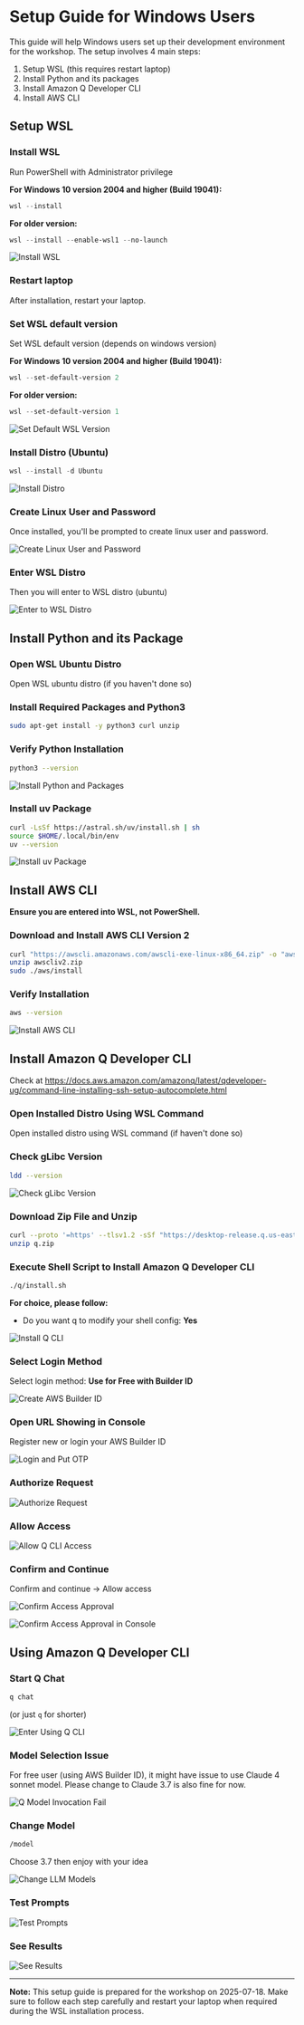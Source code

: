 # Setup Guide for Windows Users

This guide will help Windows users set up their development environment for the workshop. The setup involves 4 main steps:

1. Setup WSL (this requires restart laptop)
2. Install Python and its packages
3. Install Amazon Q Developer CLI
4. Install AWS CLI

## Setup WSL

### Install WSL

Run PowerShell with Administrator privilege

**For Windows 10 version 2004 and higher (Build 19041):**
```powershell
wsl --install
```

**For older version:**
```powershell
wsl --install --enable-wsl1 --no-launch
```

![Install WSL](./images/1-install-wsl.png)

### Restart laptop

After installation, restart your laptop.

### Set WSL default version

Set WSL default version (depends on windows version)

**For Windows 10 version 2004 and higher (Build 19041):**
```powershell
wsl --set-default-version 2
```

**For older version:**
```powershell
wsl --set-default-version 1
```

![Set Default WSL Version](./images/2-set-default-wsl-version.png)

### Install Distro (Ubuntu)

```powershell
wsl --install -d Ubuntu
```

![Install Distro](./images/3-install-distro.png)

### Create Linux User and Password

Once installed, you'll be prompted to create linux user and password.

![Create Linux User and Password](./images/4-create-linux-user-password.png)

### Enter WSL Distro

Then you will enter to WSL distro (ubuntu)

![Enter to WSL Distro](./images/5-enter-to-wsl-distro.png)

## Install Python and its Package

### Open WSL Ubuntu Distro

Open WSL ubuntu distro (if you haven't done so)

### Install Required Packages and Python3

```bash
sudo apt-get install -y python3 curl unzip
```

### Verify Python Installation

```bash
python3 --version
```

![Install Python and Packages](./images/6-install-python-and-packages.png)

### Install uv Package

```bash
curl -LsSf https://astral.sh/uv/install.sh | sh
source $HOME/.local/bin/env
uv --version
```

![Install uv Package](./images/7-install-uv-package.png)

## Install AWS CLI

**Ensure you are entered into WSL, not PowerShell.**

### Download and Install AWS CLI Version 2

```bash
curl "https://awscli.amazonaws.com/awscli-exe-linux-x86_64.zip" -o "awscliv2.zip"
unzip awscliv2.zip
sudo ./aws/install
```

### Verify Installation

```bash
aws --version
```

![Install AWS CLI](./images/8-install-aws-cli.png)

## Install Amazon Q Developer CLI

Check at https://docs.aws.amazon.com/amazonq/latest/qdeveloper-ug/command-line-installing-ssh-setup-autocomplete.html

### Open Installed Distro Using WSL Command

Open installed distro using WSL command (if haven't done so)

### Check gLibc Version

```bash
ldd --version
```

![Check gLibc Version](./images/9-check-glibc-version.png)

### Download Zip File and Unzip

```bash
curl --proto '=https' --tlsv1.2 -sSf "https://desktop-release.q.us-east-1.amazonaws.com/latest/q-x86_64-linux.zip" -o "q.zip"
unzip q.zip
```

### Execute Shell Script to Install Amazon Q Developer CLI

```bash
./q/install.sh
```

**For choice, please follow:**
- Do you want q to modify your shell config: **Yes**

![Install Q CLI](./images/10-install-q-cli.png)

### Select Login Method

Select login method: **Use for Free with Builder ID**

![Create AWS Builder ID](./images/11-create-aws-builder-id.png)

### Open URL Showing in Console

Register new or login your AWS Builder ID

![Login and Put OTP](./images/12-login-and-put-otp.png)

### Authorize Request

![Authorize Request](./images/13-authorize-request.png)

### Allow Access

![Allow Q CLI Access](./images/14-allow-q-cli-access.png)

### Confirm and Continue

Confirm and continue → Allow access

![Confirm Access Approval](./images/15-confirm-access-approval.png)

![Confirm Access Approval in Console](./images/16-confirm-access-approval-in-console.png)

## Using Amazon Q Developer CLI

### Start Q Chat

```bash
q chat
```

(or just `q` for shorter)

![Enter Using Q CLI](./images/17-enter-using-q-cli.png)

### Model Selection Issue

For free user (using AWS Builder ID), it might have issue to use Claude 4 sonnet model. Please change to Claude 3.7 is also fine for now.

![Q Model Invocation Fail](./images/18-q-model-invokation-fail.png)

### Change Model

```bash
/model
```

Choose 3.7 then enjoy with your idea

![Change LLM Models](./images/19-change-llm-models.png)

### Test Prompts

![Test Prompts](./images/20-test-prompts.png)

### See Results

![See Results](./images/21-see-results.png)

---

**Note:** This setup guide is prepared for the workshop on 2025-07-18. Make sure to follow each step carefully and restart your laptop when required during the WSL installation process.
